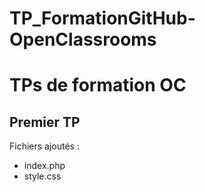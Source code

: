 # TP_FormationGitHub-OpenClassrooms
TPs de formation OC
===================================
## Premier TP

Fichiers ajoutés :
* index.php
* style.css
